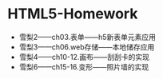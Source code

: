 # HTML5-Homework
* 雪梨2——ch03.表单——h5新表单元素应用
* 雪梨3——ch06.web存储——本地储存应用
* 雪梨4——ch10-12.画布——刮刮卡的实现
* 雪梨6——ch15-16.变形——照片墙的实现
